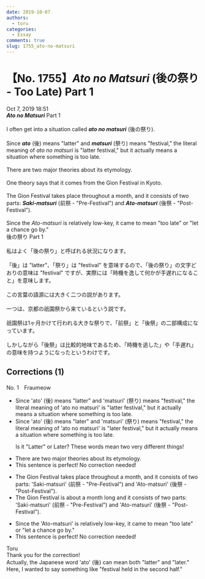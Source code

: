 ```yaml
---
date: 2019-10-07
authors:
  - toru
categories:
  - Essay
comments: true
slug: 1755_ato-no-matsuri
---
```


# 【No. 1755】<strong><em>Ato no Matsuri</strong></em> (後の祭り - Too Late) Part 1
<div class="date">Oct 7, 2019 18:51</div>
<div id="post"><div id="body_show_ori">
<strong><em>Ato no Matsuri</strong></em> Part 1<br/><br/>I often get into a situation called <strong><em>ato no matsuri</em></strong> (後の祭り).<br/><br/>Since <strong><em>ato</em></strong> (後) means "latter" and <strong><em>matsuri</em></strong> (祭り) means "festival," the literal meaning of <em>ato no matsuri</em> is "latter festival," but it actually means a situation where something is too late.<br/><br/>There are two major theories about its etymology.<br/><br/>One theory says that it comes from the Gion Festival in Kyoto.<br/><br/>The Gion Festival takes place throughout a month, and it consists of two parts: <strong><em>Saki-matsuri</em></strong> (前祭 - "Pre-Festival") and <strong><em>Ato-matsuri</em></strong> (後祭 - "Post-Festival").<br/><br/>Since the <em>Ato-matsuri</em> is relatively low-key, it came to mean "too late" or "let a chance go by."
</div></div>

<!-- more -->

<div id="post_ja"><div id="body_show_mo">
後の祭り Part 1<br/><br/>私はよく「後の祭り」と呼ばれる状況になります。<br/><br/>「後」は "latter"、「祭り」は "festival" を意味するので、「後の祭り」の文字どおりの意味は "festival" ですが、実際には「時機を逸して何かが手遅れになること」を意味します。<br/><br/>この言葉の語源には大きく二つの説があります。<br/><br/>一つは、京都の祇園祭から来ているという説です。<br/><br/>祇園祭は1ヶ月かけて行われる大きな祭りで、「前祭」と「後祭」の二部構成になっています。<br/><br/>しかしながら「後祭」は比較的地味であるため、「時機を逃した」や「手遅れ」の意味を持つようになったというわけです。
</div></div>

## Corrections (1)
<div id="block"><div class="first_name"> No. 1　<span class="just_name">Fraumeow</span></div><div id="block2">
<ul class="correction_field">
<li class="incorrect">Since 'ato' (後) means "latter" and 'matsuri' (祭り) means "festival," the literal meaning of 'ato no matsuri' is "latter festival," but it actually means a situation where something is too late.</li>
<li class="corrected correct">
Since 'ato' (後) means "later" and 'matsuri' (祭り) means "festival," the literal meaning of 'ato no matsuri' is "later festival," but it actually means a situation where something is too late.
<p class="correction_comment">Is it "Latter" or Later?  These words mean two very different things!</p>
</li>
</ul>
<ul class="correction_field">
<li class="incorrect">There are two major theories about its etymology.</li>
<li class="corrected perfect">This sentence is perfect! No correction needed!</li>
</ul>
<ul class="correction_field">
<li class="incorrect">The Gion Festival takes place throughout a month, and it consists of two parts: 'Saki-matsuri' (前祭 - "Pre-Festival") and 'Ato-matsuri' (後祭 - "Post-Festival").</li>
<li class="corrected correct">
The Gion Festival is about a month long and it consists of two parts: 'Saki-matsuri' (前祭 - "Pre-Festival") and 'Ato-matsuri' (後祭 - "Post-Festival").
</li>
</ul>
<ul class="correction_field">
<li class="incorrect">Since the 'Ato-matsuri' is relatively low-key, it came to mean "too late" or "let a chance go by."</li>
<li class="corrected perfect">This sentence is perfect! No correction needed!</li>
</ul>
</div><div class="name"><span class="just_name">Toru</span><br>
Thank you for the correction!<br/>Actually, the Japanese word 'ato' (後) can mean both "latter" and "later." Here, I wanted to say something like "festival held in the second half."
</div>
</div>
